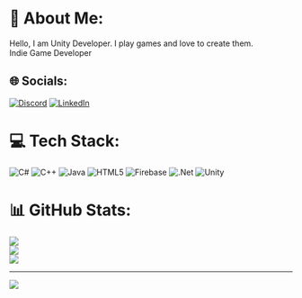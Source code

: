# 💫 About Me:
Hello, I am Unity Developer. I play games and love to create them.<br>Indie Game Developer


## 🌐 Socials:
[![Discord](https://img.shields.io/badge/Discord-%237289DA.svg?logo=discord&logoColor=white)](https://discord.gg/1040129316375253062) [![LinkedIn](https://img.shields.io/badge/LinkedIn-%230077B5.svg?logo=linkedin&logoColor=white)](https://linkedin.com/in/asifgamedev) 

# 💻 Tech Stack:
![C#](https://img.shields.io/badge/c%23-%23239120.svg?style=for-the-badge&logo=csharp&logoColor=white) ![C++](https://img.shields.io/badge/c++-%2300599C.svg?style=for-the-badge&logo=c%2B%2B&logoColor=white) ![Java](https://img.shields.io/badge/java-%23ED8B00.svg?style=for-the-badge&logo=openjdk&logoColor=white) ![HTML5](https://img.shields.io/badge/html5-%23E34F26.svg?style=for-the-badge&logo=html5&logoColor=white) ![Firebase](https://img.shields.io/badge/firebase-%23039BE5.svg?style=for-the-badge&logo=firebase) ![.Net](https://img.shields.io/badge/.NET-5C2D91?style=for-the-badge&logo=.net&logoColor=white) ![Unity](https://img.shields.io/badge/unity-%23000000.svg?style=for-the-badge&logo=unity&logoColor=white)
# 📊 GitHub Stats:
![](https://github-readme-stats.vercel.app/api?username=asifmushtaq8&theme=dark&hide_border=false&include_all_commits=false&count_private=false)<br/>
![](https://github-readme-streak-stats.herokuapp.com/?user=asifmushtaq8&theme=dark&hide_border=false)<br/>
![](https://github-readme-stats.vercel.app/api/top-langs/?username=asifmushtaq8&theme=dark&hide_border=false&include_all_commits=false&count_private=false&layout=compact)

---
[![](https://visitcount.itsvg.in/api?id=asifmushtaq8&icon=0&color=0)](https://visitcount.itsvg.in)

<!-- Proudly created with GPRM ( https://gprm.itsvg.in ) -->
